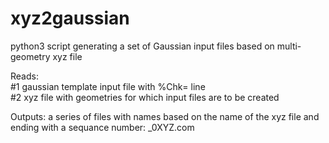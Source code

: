 # xyz2gaussian
python3 script generating a set of Gaussian input files based on multi-geometry xyz file  

Reads:   
#1 gaussian template input file with %Chk= line  
#2 xyz file with geometries for which input files are to be created  
  

Outputs: a series of files with names based on the name of the xyz file and ending
        with a sequance number: _0XYZ.com  

